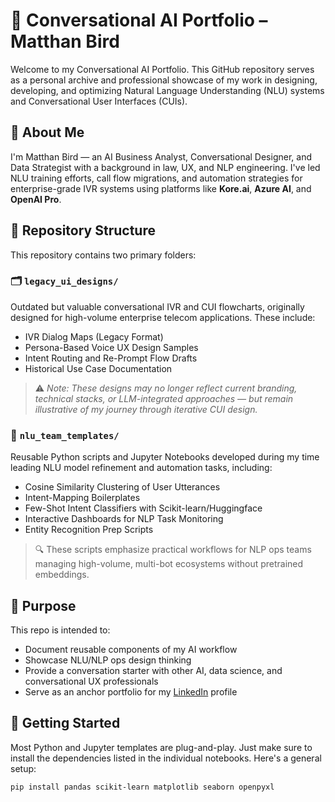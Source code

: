 # 🧠 Conversational AI Portfolio – Matthan Bird

Welcome to my Conversational AI Portfolio. This GitHub repository serves as a personal archive and professional showcase of my work in designing, developing, and optimizing Natural Language Understanding (NLU) systems and Conversational User Interfaces (CUIs).

## 📌 About Me

I'm Matthan Bird — an AI Business Analyst, Conversational Designer, and Data Strategist with a background in law, UX, and NLP engineering. I've led NLU training efforts, call flow migrations, and automation strategies for enterprise-grade IVR systems using platforms like **Kore.ai**, **Azure AI**, and **OpenAI Pro**.

## 📁 Repository Structure

This repository contains two primary folders:

### 🗂️ `legacy_ui_designs/`
Outdated but valuable conversational IVR and CUI flowcharts, originally designed for high-volume enterprise telecom applications. These include:

- IVR Dialog Maps (Legacy Format)
- Persona-Based Voice UX Design Samples
- Intent Routing and Re-Prompt Flow Drafts
- Historical Use Case Documentation

> ⚠️ *Note: These designs may no longer reflect current branding, technical stacks, or LLM-integrated approaches — but remain illustrative of my journey through iterative CUI design.*

### 🧪 `nlu_team_templates/`
Reusable Python scripts and Jupyter Notebooks developed during my time leading NLU model refinement and automation tasks, including:

- Cosine Similarity Clustering of User Utterances
- Intent-Mapping Boilerplates
- Few-Shot Intent Classifiers with Scikit-learn/Huggingface
- Interactive Dashboards for NLP Task Monitoring
- Entity Recognition Prep Scripts

> 🔍 These scripts emphasize practical workflows for NLP ops teams managing high-volume, multi-bot ecosystems without pretrained embeddings.

## 🎯 Purpose

This repo is intended to:

- Document reusable components of my AI workflow
- Showcase NLU/NLP ops design thinking
- Provide a conversation starter with other AI, data science, and conversational UX professionals
- Serve as an anchor portfolio for my [LinkedIn](www.linkedin.com/in/matthan-bird-jd-1b280642) profile

## 🚀 Getting Started

Most Python and Jupyter templates are plug-and-play. Just make sure to install the dependencies listed in the individual notebooks. Here's a general setup:

```bash
pip install pandas scikit-learn matplotlib seaborn openpyxl
